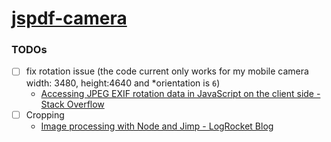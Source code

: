 [jspdf-camera](https://dirkarnez.github.io/jspdf-camera)
========================================================
### TODOs
- [ ] fix rotation issue (the code current only works for my mobile camera width: 3480, height:4640 and *orientation is `6`)
  - [Accessing JPEG EXIF rotation data in JavaScript on the client side - Stack Overflow](https://stackoverflow.com/questions/7584794/accessing-jpeg-exif-rotation-data-in-javascript-on-the-client-side)
- [ ] Cropping
  - [Image processing with Node and Jimp - LogRocket Blog](https://blog.logrocket.com/image-processing-with-node-and-jimp/)
